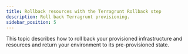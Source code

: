 ```yaml
---
title: Rollback resources with the Terragrunt Rollback step
description: Roll back Terragrunt provisioning.
sidebar_position: 5
---
```


This topic describes how to roll back your provisioned infrastructure and resources and return your environment to its pre-provisioned state.

